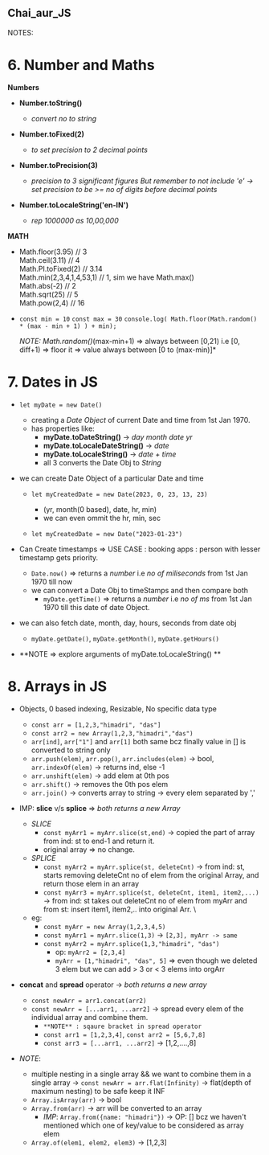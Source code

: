 ## Chai_aur_JS


NOTES:

# 6. Number and Maths
    
**Numbers**

- **Number.toString()** 
    - *convert no to string*

- **Number.toFixed(2)** 
    -  *to set precision to 2 decimal points*

- **Number.toPrecision(3)** 
    - *precision to 3 significant figures But remember to not include 'e' -> set precision to be >= no of digits before decimal points*

- **Number.toLocaleString('en-IN')** 
    - *rep 1000000 as 10,00,000*

**MATH**

-   Math.floor(3.95) // 3 \
    Math.ceil(3.11) // 4  \
    Math.PI.toFixed(2) // 3.14 \
    Math.min(2,3,4,1,4,53,1) // 1, sim we have Math.max() \
    Math.abs(-2) // 2 \
    Math.sqrt(25) // 5 \
    Math.pow(2,4) // 16 
    
-   `const min = 10`
    `const max = 30`
    `console.log( Math.floor(Math.random() * (max - min + 1) ) + min);`

    *NOTE: Math.random()*(max-min+1) => always between [0,21) i.e [0, diff+1) 
    => floor it => value always between [0 to (max-min)]*

# 7. Dates in JS

- `let myDate = new Date()`
    - creating a *Date Object* of current Date and time from 1st Jan 1970.
    - has properties like: 
        - **myDate.toDateString()** -> *day month date yr*
        - **myDate.toLocaleDateString()** -> *date*
        - **myDate.toLocaleString()** -> *date + time*
        - all 3 converts the Date Obj to *String*

- we can create Date Object of a particular Date and time
    - `let myCreatedDate = new Date(2023, 0, 23, 13, 23)` 
        - (yr, month(0 based), date, hr, min) 
        - we can even ommit the hr, min, sec
    
    - `let myCreatedDate = new Date("2023-01-23")`

- Can Create timestamps => USE CASE : booking apps : person with lesser timestamp gets priority.
    - `Date.now()` => returns a *number* i.e *no of miliseconds* from 1st Jan 1970 till now
    - we can convert a Date Obj to timeStamps and then compare both
        - `myDate.getTime()` => returns a *number* i.e *no of ms* from 1st Jan 1970 till this date of date Object.

- we can also fetch date, month, day, hours, seconds from date obj
    - `myDate.getDate()`, `myDate.getMonth()`, `myDate.getHours()`

- **NOTE => explore arguments of myDate.toLocaleString() ** 

# 8. Arrays in JS 

- Objects, 0 based indexing, Resizable, No specific data type
    - `const arr = [1,2,3,"himadri", "das"]`
    - `const arr2 = new Array(1,2,3,"himadri","das")`
    - `arr[ind]`, `arr["1"]` and `arr[1]` both same bcz finally value in [] is converted to string only
    - `arr.push(elem)`, `arr.pop()`, `arr.includes(elem)` -> bool, `arr.indexOf(elem)` -> returns ind, else -1
    - `arr.unshift(elem)` -> add elem at 0th pos
    - `arr.shift()` -> removes the 0th pos elem
    - `arr.join()` -> converts array to string -> every elem separated by ','

- IMP: **slice** v/s **splice** => *both returns a new Array*
    - *SLICE*
        - `const myArr1 = myArr.slice(st,end)` -> copied the part of array from ind: st to end-1 and return it.
        - original array => no change.
    - *SPLICE*
        - `const myArr2 = myArr.splice(st, deleteCnt)` -> from ind: st, starts removing deleteCnt no of elem from the original Array, and return those elem in an array
        - `const myArr3 = myArr.splice(st, deleteCnt, item1, item2,...)` -> from ind: st takes out deleteCnt no of elem from myArr and from st: insert item1, item2,.. into original Arr. \
    - eg: 
        - `const myArr = new Array(1,2,3,4,5)`
        - `const myArr1 = myArr.slice(1,3)` -> `[2,3], myArr -> same`
        - `const myArr2 = myArr.splice(1,3,"himadri", "das")` 
            - op: `myArr2 = [2,3,4]`
            - `myArr = [1,"himadri", "das", 5]` => even though we deleted 3 elem but we can add > 3 or < 3 elems into orgArr

- **concat** and **spread** operator -> *both returns a new array*
    - `const newArr = arr1.concat(arr2)`
    - `const newArr = [...arr1, ...arr2]` -> spread every elem of the individual array and combine them.
        - `**NOTE** : sqaure bracket in spread operator`
        - `const arr1 = [1,2,3,4]`, `const arr2 = [5,6,7,8]`
        - `const arr3 = [...arr1, ...arr2]` -> [1,2,....,8]

- *NOTE*: 
    - multiple nesting in a single array && we want to combine them in a single array -> `const newArr = arr.flat(Infinity)` -> flat(depth of maximum nesting) to be safe keep it INF
    - `Array.isArray(arr)` -> bool 
    - `Array.from(arr)` -> arr will be converted to an array 
        - *IMP*: `Array.from({name: "himadri"})` -> OP: [] bcz we haven't mentioned which one of key/value to be considered as array elem
    - `Array.of(elem1, elem2, elem3)` -> [1,2,3]
